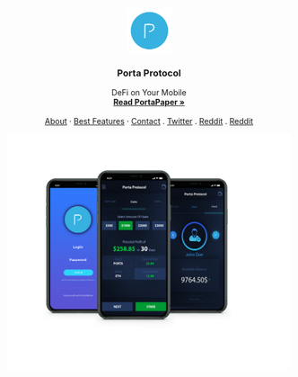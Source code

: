 
<!-- PROJECT LOGO -->
<br />
<p align="center">
  <a href="https://www.portaprotocol.com">
    <img src="logo.png" alt="Logo" width="80" height="80">
  </a>

  <h3 align="center">Porta Protocol</h3>

  <p align="center">
    DeFi on Your Mobile
    <br />
    <a href="https://portaprotocol.com/portapaper.pdf"><strong>Read PortaPaper »</strong></a>
    <br />
    <br />
    <a href="https://portaprotocol.com/">About</a>
    ·
    <a href="https://portaprotocol.com/#features">Best Features</a>
    ·
    <a href="https://portaprotocol.com/#contact">Contact</a>
	.
	<a href="https://twitter.com/portaprotocol">Twitter</a>
	.
	<a href="https://www.reddit.com/user/PortaProtocol">Reddit</a>
	.
	<a href="https://medium.com/@portaprotocol">Reddit</a>
  </p>
</p>
<p align="center">
  <a href="https://www.portaprotocol.com">
    <img src="screenshot.png" alt="Logo" width="722" >
  </a>


